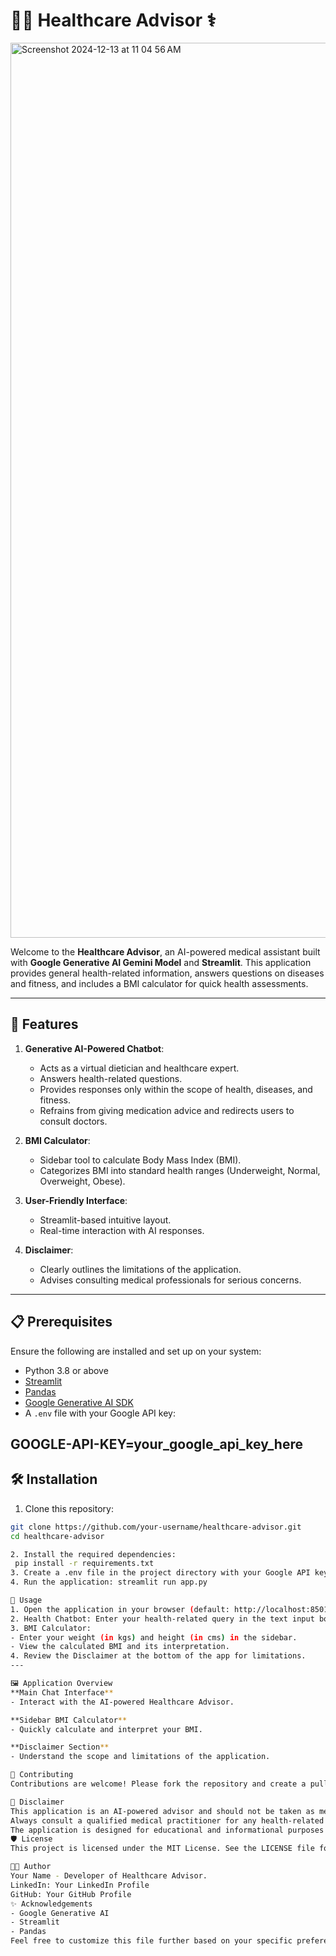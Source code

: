 # 👨‍⚕️ Healthcare Advisor ⚕️

<img width="1432" alt="Screenshot 2024-12-13 at 11 04 56 AM" src="https://github.com/user-attachments/assets/6b42826d-7271-4b42-8769-8c670895209a" />


Welcome to the **Healthcare Advisor**, an AI-powered medical assistant built with **Google Generative AI Gemini Model** and **Streamlit**. This application provides general health-related information, answers questions on diseases and fitness, and includes a BMI calculator for quick health assessments.

---

## 🚀 Features

1. **Generative AI-Powered Chatbot**:
   - Acts as a virtual dietician and healthcare expert.
   - Answers health-related questions.
   - Provides responses only within the scope of health, diseases, and fitness.
   - Refrains from giving medication advice and redirects users to consult doctors.

2. **BMI Calculator**:
   - Sidebar tool to calculate Body Mass Index (BMI).
   - Categorizes BMI into standard health ranges (Underweight, Normal, Overweight, Obese).

3. **User-Friendly Interface**:
   - Streamlit-based intuitive layout.
   - Real-time interaction with AI responses.

4. **Disclaimer**:
   - Clearly outlines the limitations of the application.
   - Advises consulting medical professionals for serious concerns.

---

## 📋 Prerequisites

Ensure the following are installed and set up on your system:

- Python 3.8 or above
- [Streamlit](https://streamlit.io/)
- [Pandas](https://pandas.pydata.org/)
- [Google Generative AI SDK](https://developers.generativeai.google/)
- A `.env` file with your Google API key:


GOOGLE-API-KEY=your_google_api_key_here
---
## 🛠️ Installation

1. Clone this repository:
 ```bash
 git clone https://github.com/your-username/healthcare-advisor.git
 cd healthcare-advisor

2. Install the required dependencies:
  pip install -r requirements.txt
3. Create a .env file in the project directory with your Google API key:
4. Run the application: streamlit run app.py

🏃 Usage
1. Open the application in your browser (default: http://localhost:8501).
2. Health Chatbot: Enter your health-related query in the text input box and click "Submit."
3. BMI Calculator:
- Enter your weight (in kgs) and height (in cms) in the sidebar.
- View the calculated BMI and its interpretation.
4. Review the Disclaimer at the bottom of the app for limitations.
---

🖼️ Application Overview
**Main Chat Interface**
- Interact with the AI-powered Healthcare Advisor.

**Sidebar BMI Calculator**
- Quickly calculate and interpret your BMI.

**Disclaimer Section**
- Understand the scope and limitations of the application.

🤝 Contributing
Contributions are welcome! Please fork the repository and create a pull request for any changes or enhancements.

📜 Disclaimer
This application is an AI-powered advisor and should not be taken as medical advice.
Always consult a qualified medical practitioner for any health-related decisions.
The application is designed for educational and informational purposes only.
🛡️ License
This project is licensed under the MIT License. See the LICENSE file for details.

🧑‍💻 Author
Your Name - Developer of Healthcare Advisor.
LinkedIn: Your LinkedIn Profile
GitHub: Your GitHub Profile
✨ Acknowledgements
- Google Generative AI
- Streamlit
- Pandas
Feel free to customize this file further based on your specific preferences!

